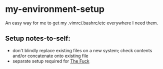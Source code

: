 # my-environment-setup
An easy way for me to get my .vimrc/.bashrc/etc everywhere I need them.

## Setup notes-to-self:
- don't blindly replace existing files on a new system; check contents and/or concatenate onto existing file
- separate setup required for [The Fuck](https://github.com/nvbn/thefuck)
